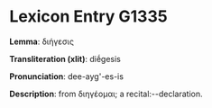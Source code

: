 # Lexicon Entry G1335

**Lemma**: διήγεσις

**Transliteration (xlit)**: diḗgesis

**Pronunciation**: dee-ayg'-es-is

**Description**:
from διηγέομαι; a recital:--declaration.
